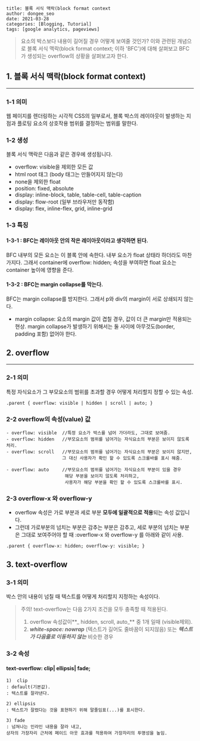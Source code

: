 ```
title: 블록 서식 맥락(block format context
author: dongee_seo
date: 2021-03-28
categories: [Blogging, Tutorial]
tags: [google analytics, pageviews]
```

> 요소의 박스보다 내용이 길어질 경우 어떻게 보여줄 것인가?
> 이와 관련된 개념으로 블록 서식 맥락(block format context; 이하 'BFC')에 대해 살펴보고
> BFC가 생성되는 overflow의 상황을 살펴보고자 한다.

## 1. 블록 서식 맥락(block format context)

---

### 1-1 의미

웹 페이지를 렌더링하는 시각적 CSS의 일부로서, 블록 박스의 레이아웃이 발생하는 지점과 플로팅 요소의 상호작용 범위를 결정하는 범위를 말한다.

### 1-2 생성

블록 서식 맥락은 다음과 같은 경우에 생성됩니다.

- overflow: visible을 제외한 모든 값
- html root 태그 (body 태그는 만들어지지 않는다)
- none을 제외한 float
- position: fixed, absolute
- display: inline-block, table, table-cell, table-caption
- display: flow-root (일부 브라우저만 동작함)
- display: flex, inline-flex, grid, inline-grid

### 1-3 특징

#### 1-3-1 : BFC는 레이아웃 안의 작은 레이아웃이라고 생각하면 된다.

BFC 내부의 모든 요소는 이 블록 안에 속한다. 내부 요소가 float 상태라 하더라도 마찬가지다. 그래서 container에 overflow: hidden; 속성을 부여하면 float 요소는 container 높이에 영향을 준다.

#### 1-3-2 : BFC는 margin collapse를 막는다.

BFC는 margin collapse를 방지한다. 그래서 p와 div의 margin이 서로 상쇄되지 않는다.

- margin collapse: 요소의 margin 값이 겹칠 경우, 값이 더 큰 margin만 적용되는 현상. margin collapse가 발생하기 위해서는 둘 사이에 아무것도(border, padding 포함) 없어야 한다.

## 2. overflow

---

### 2-1 의미

특정 자식요소가 그 부모요소의 범위를 초과할 경우 어떻게 처리할지 정할 수 있는 속성.

```null
.parent { overflow: visible | hidden | scroll | auto; }
```

### 2-2 overflow의 속성(value) 값

```null
- overflow: visible  //특정 요소가 박스를 넘어 가더라도, 그대로 보여줌.
- overflow: hidden   //부모요소의 범위를 넘어가는 자식요소의 부분은 보이지 않도록 처리.
- overflow: scroll   //부모요소의 범위를 넘어가는 자식요소의 부분은 보이지 않지만,
                     그 대신 사용자가 확인 할 수 있도록 스크롤바를 표시 해줌.

- overflow: auto     //부모요소의 범위를 넘어가는 자식요소의 부분이 있을 경우
                      해당 부분을 보이지 않도록 처리하고,
                      사용자가 해당 부분을 확인 할 수 있도록 스크롤바를 표시.
```

### 2-3 overflow-x 와 overflow-y

- overflow 속성은 가로 부분과 세로 부분 **모두에 일괄적으로 적용**되는 속성 값입니다.
- 그런데 가로부분의 넘치는 부분은 감추는 부분은 감추고,
  세로 부분의 넘치는 부분은 그대로 보여주어야 할 때
  :overflow-x 와 overflow-y 를 아래와 같이 사용.

```null
.parent { overflow-x: hidden; overflow-y: visible; }
```

## 3. text-overflow

### 3-1 의미

박스 안의 내용이 넘칠 때 텍스트를 어떻게 처리할지 지정하는 속성이다.

> 주의! text-overflow는 다음 2가지 조건을 모두 충족할 때 적용된다.
>
> 1. overflow 속성값이**_ hidden, scroll, auto_** 중 1개 일때 (visible제외).
> 2. **_white-space: nowrap_** (텍스트가 길어도 줄바꿈이 되지않음) 또는 **_텍스트가 다음줄로 이동하지 않는_** 비슷한 경우

### 3-2 속성

#### text-overflow: clip| ellipsis| fade;

```null
1)  clip
: default(기본값).
: 텍스트를 잘라낸다.

2) ellipsis
: 텍스트가 잘렸다는 것을 표현하기 위해 말줄임표(...)를 표시한다.

3) fade
: 넘쳐나는 인라인 내용을 잘라 내고,
상자의 가장자리 근처에 페이드 아웃 효과를 적용하여 가장자리의 투명성을 높임.
```
